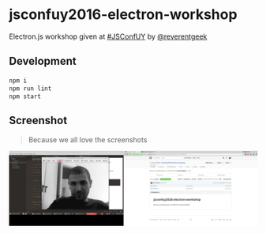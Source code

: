 # jsconfuy2016-electron-workshop
Electron.js workshop given at [#JSConfUY](http://jsconf.uy/) by [@reverentgeek](https://github.com/reverentgeek)

## Development

```
npm i
npm run lint
npm start
```

## Screenshot
> Because we all love the screenshots

![jsconfuy2016-electron-workshop](https://raw.githubusercontent.com/durancristhian/jsconfuy2016-electron-workshop/master/screenshots/screenshot-1.png)
